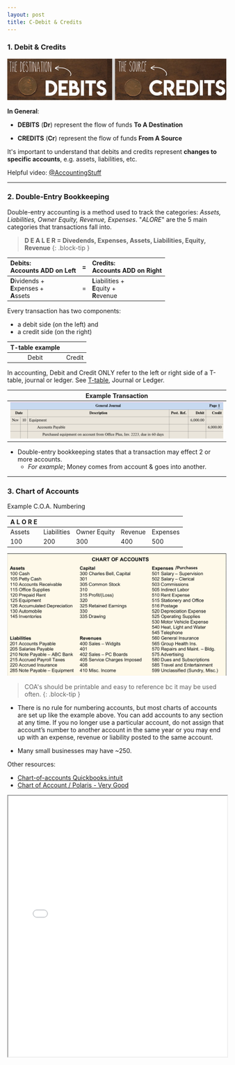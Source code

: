 ```yaml
---
layout: post
title: C-Debit & Credits
---
```


### 1. Debit & Credits

![Cedit=Destination, Debit=Source](/assets/mc-graw-accounting-course/images/debit-destination-credit-source.png)

**In General**:

- **DEBITS** (**Dr**) represent the flow of funds **To A Destination**

- **CREDITS** (**Cr**) represent the flow of funds **From A Source**

It's important to understand that debits and credits represent **changes to specific accounts**, e.g. assets, liabilities, etc.

Helpful video: [@AccountingStuff](https://www.youtube.com/watch?v=VhwZ9t2b3Zk)

---

### 2. Double-Entry Bookkeeping


Double-entry accounting is a method used to track the categories: *Assets, Liabilities, Owner Equity, Revenue, Expenses*. "*ALORE*" are the 5 main categories that transactions fall into.

> **D E A L E R = Divedends, Expenses, Assets, Liabilities, Equity, Revenue**
{: .block-tip }

| Debits: <br> Accounts ADD on Left |=| Credits: <br> Accounts ADD on Right |
|:----------|:-:|:-|
| **D**ividends + <br> **E**xpenses + <br> **A**ssets |=| **L**iabilities + <br> **E**quity + <br> **R**evenue |



Every transaction has two components:
- a debit side (on the left) and 
- a credit side (on the right)

| T-table example ||
|:-------:|:---------:|
| Debit   | Credit    |

In accounting, Debit and Credit ONLY refer to the left or right side of a T-table, journal or ledger. See [T-table](T-table), Journal or Ledger.


| Example Transaction |
|:-----:|
| ![Example Entry](/assets/mc-graw-accounting-course/images/example.journal.entry.png)  |

- Double-entry bookkeeping states that a transaction may effect 2 or more accounts. 
  -  *For example*; Money comes from account & goes into another. 
 

---

### 3. Chart of Accounts

Example C.O.A. Numbering

|A L O R E |||||
|:-|:-|:-|:-|:-|
|Assets|Liabilities|Owner Equity|Revenue|Expenses|
|100|200|300|400|500|

![Example C.O.A.](/assets/aipb/coa.example.png)

> COA's should be printable and easy to reference bc it may be used often. 
{: .block-tip }


- There is no rule for numbering accounts, but most charts of accounts are set up like the example above. You can add accounts to any section at any time. If you no longer use a particular account, do not assign that account’s number to another account in the same year or you may end up with an expense, revenue or liability posted to the same account. 

- Many small businesses may have ~250.  

Other resources:  


- [Chart-of-accounts Quickbooks.intuit](https://quickbooks.intuit.com/global/resources/accounting/chart-of-accounts-definition-and-example/)   
- [Chart of Account / Polaris - Very Good](https://polaristaxandaccounting.com/chart-of-accounts-the-ultimate-guide-with-examples/)   


<div class="pdf-container">
    <iframe src="/assets/misc/nahb-chart-of-accounts-2016.pdf#zoom=FitH" height="600" width="100%" allowFullScreen="true">
    </iframe>
</div>